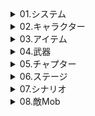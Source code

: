 <details><summary>01.システム</summary>

# 01.システム
| 原文 | 翻訳済 |  
| :---: | :---: |
|a|b|
</details>

<details><summary>02.キャラクター</summary>

# 02.キャラクター
## 01.R
| キャラ名原文 | キャラ名 | 奥義名 | 奥義説明 | 特性1名 | 特性1説明 | 特性2名 | 特性2説明 | 防御技名 | 防御技説明 | 覚醒強化説明 | 防御技説明 | キャラストーリー1 | キャラストーリー2 | キャラストーリー3 | キャラストーリー4 | キャラストーリー5 |
| :---: | :---: | :---: | :---: | :---: | :---: | :---: | :---: | :---: | :---: | :---: | :---: | :---: | :---: | :---: | :---: | :---: |
|????|ｘ|ｘ|ｘ|ｘ|ｘ|ｘ|ｘ|ｘ|ｘ|ｘ|ｘ|ｘ|ｘ|ｘ|ｘ|ｘ|

## 02.SR
| キャラ名原文 | キャラ名 | 奥義名 | 奥義説明 | 特性1名 | 特性1説明 | 特性2名 | 特性2説明 | 防御技名 | 防御技説明 | 覚醒強化説明 | 防御技説明 | キャラストーリー1 | キャラストーリー2 | キャラストーリー3 | キャラストーリー4 | キャラストーリー5 |
| :---: | :---: | :---: | :---: | :---: | :---: | :---: | :---: | :---: | :---: | :---: | :---: | :---: | :---: | :---: | :---: | :---: |
| 雪莉 | ｘ | ｘ | ｘ | ｘ | ｘ | ｘ | ｘ | ｘ | ｘ | ｘ | ｘ | ｘ | ｘ | ｘ | ｘ | ｘ |

## 03.SSR
| キャラ名原文 | キャラ名 | 奥義名 | 奥義説明 | 特性1名 | 特性1説明 | 特性2名 | 特性2説明 | 防御技名 | 防御技説明 | 覚醒強化説明 | 防御技説明 | キャラストーリー1 | キャラストーリー2 | キャラストーリー3 | キャラストーリー4 | キャラストーリー5 |
| :---: | :---: | :---: | :---: | :---: | :---: | :---: | :---: | :---: | :---: | :---: | :---: | :---: | :---: | :---: | :---: | :---: |
| 凱瑟琳 | 済 | 済 | 済 | 済 | 済 | 済 | 済 | 済 | 済 | 済 | 済 | 済 | ｘ | ｘ | ｘ | 無 |
</details>

<details><summary>03.アイテム</summary>

# 03.アイテム
## 01.素材アイテム
| アイテム名原文 | アイテム名 | 説明 |
| :---: | :---: | :---: |
|????|ｘ|ｘ|

## 02.強化アイテム
| アイテム名原文 | アイテム名 | 説明 |
| :---: | :---: | :---: |
|????|ｘ|ｘ|

## 03.設計図
| アイテム名原文 | アイテム名 | 説明 |
| :---: | :---: | :---: |
| 破損的午安熊 | 済 | 済 |
| 破損的飲血枯刃 | 済 | 済 |
| 破損的生機獵狩 | 済 | 済 |
| 破損的腥紅血荊 | 済 | 済 |
| 破損的四季魔導書 | 済 | 済 |
| 破損的薔薇之書 | 済 | 済 |
| 破損的藥力引爆魔杖 | 済 | 済 |

## 04.ショップアイテム
| アイテム名原文 | アイテム名 | 説明 |
| :---: | :---: | :---: |
|????|ｘ|ｘ|

## 05.イベントアイテム
### 001.樹海幻境大冒險
| アイテム名原文 | アイテム名 | 説明 |
| :---: | :---: | :---: |
| 炎陽紅花 | 済 | 済 |
| 藍露朵蘭 | 済 | 済 |
| 夜光白花 | 済 | 済 |

## 06.その他
### 01.パーツ
#### 001.粽子傳説
| アイテム名原文 | アイテム名 | 説明 |
| :---: | :---: | :---: |
| 師氣的鬚子 | 済 | 済 |
| 紫毛的立蛋 | 済 | 済 |
| 吉祥物的立蛋 | 済 | 済 |
| 藍毛的立蛋 | 済 | 済 |
| 綠毛的立蛋 | 済 | 済 |
| 紅毛的立蛋 | 済 | 済 |
| 元氣的粽子 | 済 | 済 |

### 02.称号
| アイテム名原文 | アイテム名 | 説明 |
| :---: | :---: | :---: |
|????|ｘ|ｘ|

### 03.スタンプ
| アイテム名原文 | アイテム名 | 説明 |
| :---: | :---: | :---: |
|????|ｘ|ｘ|
</details>

<details><summary>04.武器</summary>

# 04.武器
## 01.剣
### 1コスト
| 武器名原文 | 武器名 | 武器説明 |
| :---: | :---: | :---: |
| 午安熊 | 済 | 済 |

### 2コスト
| 武器名原文 | 武器名 | 武器説明 |
| :---: | :---: | :---: |

### 3コスト
| 武器名原文 | 武器名 | 武器説明 |
| :---: | :---: | :---: |
| 屠龍寶刀 | 済 | 済 |
| 飲血枯刃 | 済 | 済 |

### 4コスト
| 武器名原文 | 武器名 | 武器説明 |
| :---: | :---: | :---: |

### 5コスト
| 武器名原文 | 武器名 | 武器説明 |
| :---: | :---: | :---: |

### 6コスト
| 武器名原文 | 武器名 | 武器説明 |
| :---: | :---: | :---: |

### 7コスト
| 武器名原文 | 武器名 | 武器説明 |
| :---: | :---: | :---: |

### 8コスト
| 武器名原文 | 武器名 | 武器説明 |
| :---: | :---: | :---: |

### 9コスト
| 武器名原文 | 武器名 | 武器説明 |
| :---: | :---: | :---: |

### 10コスト
| 武器名原文 | 武器名 | 武器説明 |
| :---: | :---: | :---: |

### 11コスト
| 武器名原文 | 武器名 | 武器説明 |
| :---: | :---: | :---: |

### 12コスト
| 武器名原文 | 武器名 | 武器説明 |
| :---: | :---: | :---: |

## 02.弓
### 1コスト
| 武器名原文 | 武器名 | 武器説明 |
| :---: | :---: | :---: |

### 2コスト
| 武器名原文 | 武器名 | 武器説明 |
| :---: | :---: | :---: |

### 3コスト
| 武器名原文 | 武器名 | 武器説明 |
| :---: | :---: | :---: |

### 4コスト
| 武器名原文 | 武器名 | 武器説明 |
| :---: | :---: | :---: |
| 生機獵狩 | 済 | 済 |

### 5コスト
| 武器名原文 | 武器名 | 武器説明 |
| :---: | :---: | :---: |

### 6コスト
| 武器名原文 | 武器名 | 武器説明 |
| :---: | :---: | :---: |

### 7コスト
| 武器名原文 | 武器名 | 武器説明 |
| :---: | :---: | :---: |

### 8コスト
| 武器名原文 | 武器名 | 武器説明 |
| :---: | :---: | :---: |

### 9コスト
| 武器名原文 | 武器名 | 武器説明 |
| :---: | :---: | :---: |

### 10コスト
| 武器名原文 | 武器名 | 武器説明 |
| :---: | :---: | :---: |

### 11コスト
| 武器名原文 | 武器名 | 武器説明 |
| :---: | :---: | :---: |

### 12コスト
| 武器名原文 | 武器名 | 武器説明 |
| :---: | :---: | :---: |

## 03.杖
### 1コスト
| 武器名原文 | 武器名 | 武器説明 |
| :---: | :---: | :---: |
| 腥紅血荊 | 済 | 済 |

### 2コスト
| 武器名原文 | 武器名 | 武器説明 |
| :---: | :---: | :---: |

### 3コスト
| 武器名原文 | 武器名 | 武器説明 |
| :---: | :---: | :---: |
| 藥力引爆魔杖 | 済 | 済 |

### 4コスト
| 武器名原文 | 武器名 | 武器説明 |
| :---: | :---: | :---: |

### 5コスト
| 武器名原文 | 武器名 | 武器説明 |
| :---: | :---: | :---: |

### 6コスト
| 武器名原文 | 武器名 | 武器説明 |
| :---: | :---: | :---: |

### 7コスト
| 武器名原文 | 武器名 | 武器説明 |
| :---: | :---: | :---: |

### 8コスト
| 武器名原文 | 武器名 | 武器説明 |
| :---: | :---: | :---: |

### 9コスト
| 武器名原文 | 武器名 | 武器説明 |
| :---: | :---: | :---: |

### 10コスト
| 武器名原文 | 武器名 | 武器説明 |
| :---: | :---: | :---: |

### 11コスト
| 武器名原文 | 武器名 | 武器説明 |
| :---: | :---: | :---: |

### 12コスト
| 武器名原文 | 武器名 | 武器説明 |
| :---: | :---: | :---: |


## 04.本
### 1コスト
| 武器名原文 | 武器名 | 武器説明 |
| :---: | :---: | :---: |

### 2コスト
| 武器名原文 | 武器名 | 武器説明 |
| :---: | :---: | :---: |

### 3コスト
| 武器名原文 | 武器名 | 武器説明 |
| :---: | :---: | :---: |
| 四季魔導書 | 済 | 済 |

### 4コスト
| 武器名原文 | 武器名 | 武器説明 |
| :---: | :---: | :---: |
| 薔薇之書 | 済 | 済 |

### 5コスト
| 武器名原文 | 武器名 | 武器説明 |
| :---: | :---: | :---: |

### 6コスト
| 武器名原文 | 武器名 | 武器説明 |
| :---: | :---: | :---: |

### 7コスト
| 武器名原文 | 武器名 | 武器説明 |
| :---: | :---: | :---: |

### 8コスト
| 武器名原文 | 武器名 | 武器説明 |
| :---: | :---: | :---: |

### 9コスト
| 武器名原文 | 武器名 | 武器説明 |
| :---: | :---: | :---: |

### 10コスト
| 武器名原文 | 武器名 | 武器説明 |
| :---: | :---: | :---: |

### 11コスト
| 武器名原文 | 武器名 | 武器説明 |
| :---: | :---: | :---: |

### 12コスト
| 武器名原文 | 武器名 | 武器説明 |
| :---: | :---: | :---: |

</details>

<details><summary>05.チャプター</summary>

# 05.チャプター
| チャプター名原文 | 翻訳状況 |
| :---: | :---: |
| 粽子傳説 | 済 |
| 樹海幻境大冒險 | 済 |
</details>

<details><summary>06.ステージ</summary>

# 06.ステージ
| チャプター名原文 | 進捗 |
| :---: | :---: |
| 粽子傳説 | 12/12済 |
| 樹海幻境大冒險 | 0/?済 |
</details>

<details><summary>07.シナリオ</summary>

# 07.シナリオ
## 01.樹海幻境大冒險
| シナリオ名原文 | シナリオ名 | 原文書き写し進捗 | 文章翻訳進捗 |
| :---: | :---: | :---: | :---: |
| 森林苦戦 | 済 | 済 | 済 | 済 |
| 内訌 | 済 | 済 | 済 | 済 |
| 採藥人 雪莉 | 済 | 済 | 済 | 済 |
| 魔女傳聞 | 済 | 済 | 済 | 済 |
| 放狠話時請注意 | 済 | 済 | 済 | 済 |
| 禁止玩火 | 済 | 済 | 済 | 済 |
| 隊伍分離 | 済 | 済 | 済 | 済 |
</details>

<details><summary>08.敵Mob</summary>

# 08.敵Mob
## 01.雑魚
| 敵Mob名原文 | 敵Mob名 | 敵Mob奥義 | 敵Mob特性1 | 敵Mob特性2 |
| :---: | :---: | :---: | :---: | :---: |
|????|ｘ|ｘ|ｘ|ｘ|
</details>